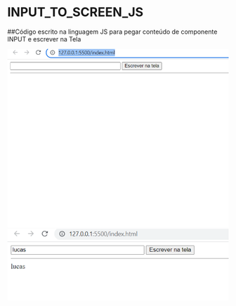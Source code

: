 # INPUT_TO_SCREEN_JS

##Código escrito na linguagem JS para pegar conteúdo de componente INPUT e escrever na Tela

![teste](cp1.PNG)
![teste](cp2.PNG)

